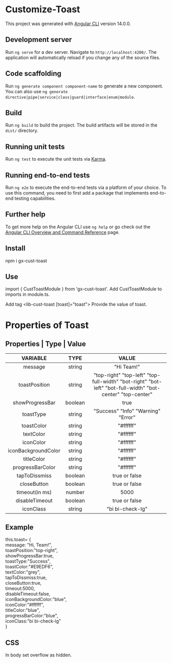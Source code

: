 # Customize-Toast

This project was generated with [Angular CLI](https://github.com/angular/angular-cli) version 14.0.0.

## Development server

Run `ng serve` for a dev server. Navigate to `http://localhost:4200/`. The application will automatically reload if you change any of the source files.

## Code scaffolding

Run `ng generate component component-name` to generate a new component. You can also use `ng generate directive|pipe|service|class|guard|interface|enum|module`.

## Build

Run `ng build` to build the project. The build artifacts will be stored in the `dist/` directory.

## Running unit tests

Run `ng test` to execute the unit tests via [Karma](https://karma-runner.github.io).

## Running end-to-end tests

Run `ng e2e` to execute the end-to-end tests via a platform of your choice. To use this command, you need to first add a package that implements end-to-end testing capabilities.

## Further help

To get more help on the Angular CLI use `ng help` or go check out the [Angular CLI Overview and Command Reference](https://angular.io/cli) page.

## Install
npm i gx-cust-toast

## Use 
import { CustToastModule } from 'gx-cust-toast'.
Add CustToastModule to imports in module.ts.

Add tag <lib-cust-toast [toast]="toast"></lib-cust-toast>
Provide the value of toast.

# Properties of Toast 
## Properties | Type | Value

| VARIABLE       |      TYPE         |      VALUE     |
| :-------:      |   :-------:       |  :-------:     |
|   message      |      string       |     "Hi Team!" |
| toastPosition  |     string        | "top-right" "top-left"  "top-full-width"  "bot-right"  "bot-left"  "bot-full-width"  "bot-center" "top-center"|
| showProgressBar|     boolean       |   true | false |
| toastType      |     string        |"Success" "Info" "Warning" "Error"|
| toastColor     |     string        | "#ffffff" |
| textColor      |     string        |  "#ffffff" |
| iconColor      |     string        | "#ffffff"|
| iconBackgroundColor | string | "#ffffff"|
| titleColor | string | "#ffffff" |
| progressBarColor | string | "#ffffff" |
| tapToDissmiss | boolean | true or false |
| closeButton | boolean | true or false |
| timeout(in ms) | number | 5000 |
| disableTimeout | boolean | true or false |
| iconClass | string | "bi bi-check-lg" |
 
 
## Example 
this.toast= {<br />
      message: "Hi, Team!",<br />
      toastPosition:"top-right",<br />
      showProgressBar:true,<br />
      toastType:"Success",<br />
      toastColor:"#E9EDF6",<br />
      textColor:"grey",<br />
      tapToDissmiss:true,<br />
      closeButton:true,<br />
      timeout:5000,<br />
      disableTimeout:false,<br />
      iconBackgroundColor:"blue",<br />
      iconColor:"#ffffff",<br />
      titleColor:"blue",<br />
      progressBarColor:"blue",<br />
      iconClass:"bi bi-check-lg"<br />
    }
    
## CSS
In body set overflow as hidden.
